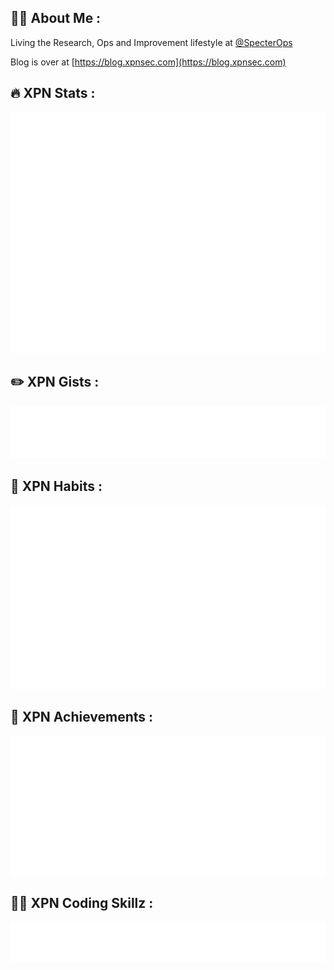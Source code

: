 ## 👨‍💻 About Me :

Living the Research, Ops and Improvement lifestyle at [@SpecterOps](https://github.com/specterops)

Blog is over at [https://blog.xpnsec.com](https://blog.xpnsec.com)

## 🔥 XPN Stats :

![](github-metrics.svg)

## ✏️ XPN Gists :

![](metrics.plugin.gists.svg)

## 🧠 XPN Habits :

![](metrics.plugin.habits.charts.svg)

## 🏅 XPN Achievements :

![](metrics.plugin.achievements.compact.svg)

## 🏋️‍♂️ XPN Coding Skillz :

![](metrics.plugin.leetcode.svg)
